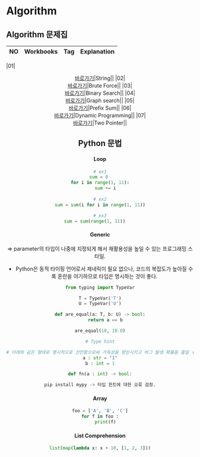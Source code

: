 # Algorithm 

## Algorithm 문제집
|<center>NO|<center>Workbooks|<center>Tag|<center>Explanation|
|:---:|:---:|:---:|:---:|
 
|01|[<center>바로가기](https://www.acmicpc.net/problem/2606)|String||
|02|[<center>바로가기](https://programmers.co.kr/learn/courses/30/lessons/43162)|Brute Force||
|03|[<center>바로가기](https://www.acmicpc.net/problem/2606)|Binary Search||
|04|[<center>바로가기](https://www.acmicpc.net/problem/2606)|Graph search||
|05|[<center>바로가기](https://www.acmicpc.net/problem/2606)|Prefix Sum||
|06|[<center>바로가기](https://www.acmicpc.net/problem/2606)|Dynamic Programming||
|07|[<center>바로가기](https://www.acmicpc.net/problem/2606)|Two Pointer||
    

## Python 문법

#### Loop
```python
# ex1
sum = 0 
for i in range(1, 11):
    sum += i
    
# ex2
sum = sum(i for i in range(1, 11))

# ex3
sum = sum(range(1, 11))    
```

#### Generic
=> parameter의 타입이 나중에 지정되게 해서 재활용성을 높일 수 있는 프로그래밍 스타일.
* Python은 동적 타이핑 언어로서 제네릭이 필요 없으나, 코드의 복잡도가 높아질 수록 혼란을 야기하므로 타입은 명시하는 것이 좋다.

```python
from typing import TypeVar

T = TypeVar('T')
U = TypeVar('U')

def are_equal(a: T, b: U) -> bool:
    return a == b

are_equal(10, 10.0)

# Type hint

# 아래와 같은 형태로 명시적으로 선언함으로써 가독성을 향상시키고 버그 발생 확률을 줄일 수 있다. 단, version 3.5부터 사용이 가능.
a : str = "1"
b : int = 1

def fn(a : int) -> bool:

pip install mypy -> 타입 힌트에 대한 오류 검정.
```

#### Array
```python
foo = ['A', 'B', 'C']
for f in foo :
    print(f)
```


#### List Comprehension
```python
list(map(lambda x: x + 10, [1, 2, 3]))


```



